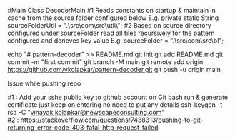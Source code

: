 #Main Class DecoderMain
#1 Reads constants on startup & maintain in cache from the source folder configured below
E.g. 
	private static String sourceFolderUtil = ".\\src\\com\\src\\util\\";
#2 Based on source directory configured under sourceFolder read all files recursively for the pattern configured and derieves key value
E.g. sourceFolder = ".\\src\\com\\src\\bl";




echo "# pattern-decoder" >> README.md
git init
git add README.md
git commit -m "first commit"
git branch -M main
git remote add origin https://github.com/vkolapkar/pattern-decoder.git
git push -u origin main


Issue while pushing repo 

#1 : Add your sshe public key to github account 
on Git bash run & generate certificate just keep on entering no need to put any details
ssh-keygen -t rsa -C "vinayak.kolapkar@newscapeconsulting.com"  
#2 :
https://stackoverflow.com/questions/7438313/pushing-to-git-returning-error-code-403-fatal-http-request-failed
